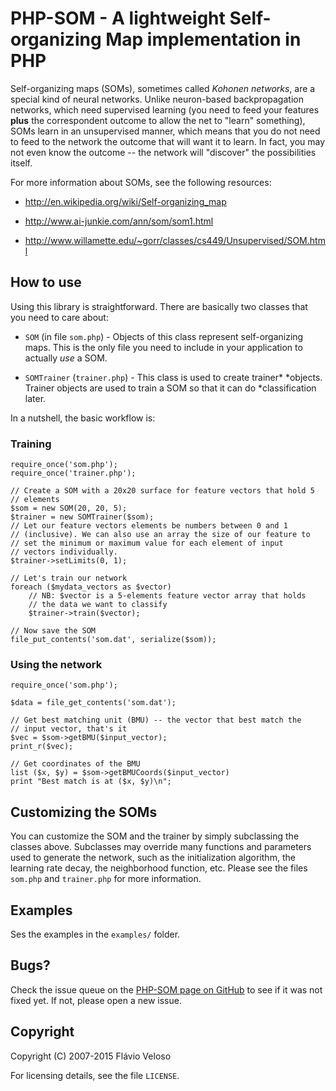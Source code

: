 PHP-SOM - A lightweight Self-organizing Map implementation in PHP
=================================================================

Self-organizing maps (SOMs), sometimes called *Kohonen networks*, are
a special kind of neural networks. Unlike neuron-based backpropagation
networks, which need supervised learning (you need to feed your
features **plus** the correspondent outcome to allow the net to
"learn" something), SOMs learn in an unsupervised manner, which means
that you do not need to feed to the network the outcome that will want
it to learn. In fact, you may not even know the outcome -- the network
will "discover" the possibilities itself.

For more information about SOMs, see the following resources:

* http://en.wikipedia.org/wiki/Self-organizing_map

* http://www.ai-junkie.com/ann/som/som1.html

* http://www.willamette.edu/~gorr/classes/cs449/Unsupervised/SOM.html


How to use
----------

Using this library is straightforward. There are basically two classes
that you need to care about:

* `SOM` (in file `som.php`) - Objects of this class represent
  self-organizing maps. This is the only file you need to include in
  your application to actually *use* a SOM.

* `SOMTrainer` (`trainer.php`) - This class is used to create trainer*
  *objects. Trainer objects are used to train a SOM so that it can do
  *classification later.

In a nutshell, the basic workflow is:

### Training ###

    require_once('som.php');
    require_once('trainer.php');

    // Create a SOM with a 20x20 surface for feature vectors that hold 5
    // elements
    $som = new SOM(20, 20, 5);
    $trainer = new SOMTrainer($som);
    // Let our feature vectors elements be numbers between 0 and 1
    // (inclusive). We can also use an array the size of our feature to
    // set the minimum or maximum value for each element of input
    // vectors individually.
    $trainer->setLimits(0, 1);

    // Let's train our network
    foreach ($mydata_vectors as $vector)
		// NB: $vector is a 5-elements feature vector array that holds
		// the data we want to classify
		$trainer->train($vector);

	// Now save the SOM
	file_put_contents('som.dat', serialize($som));

### Using the network ###

    require_once('som.php');

	$data = file_get_contents('som.dat');

	// Get best matching unit (BMU) -- the vector that best match the
	// input vector, that's it
	$vec = $som->getBMU($input_vector);
	print_r($vec);

	// Get coordinates of the BMU
	list ($x, $y) = $som->getBMUCoords($input_vector)
	print "Best match is at ($x, $y)\n";


Customizing the SOMs
--------------------

You can customize the SOM and the trainer by simply subclassing the
classes above. Subclasses may override many functions and parameters
used to generate the network, such as the initialization algorithm,
the learning rate decay, the neighborhood function, etc. Please see
the files `som.php` and `trainer.php` for more information.


Examples
--------
Ses the examples in the `examples/` folder.



Bugs?
-----

Check the issue queue on the
[PHP-SOM page on GitHub](https://github.com/flaviovs/php-som/issues)
to see if it was not fixed yet. If not, please open a new issue.


Copyright
---------

Copyright (C) 2007-2015 Flávio Veloso

For licensing details, see the file `LICENSE`.

